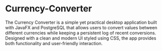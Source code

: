 # Currency-Converter
The Currency Converter is a simple yet practical desktop application built with JavaFX and PostgreSQL that allows users to convert values between different currencies while keeping a persistent log of recent conversions. Designed with a clean and modern UI styled using CSS, the app provides both functionality and user-friendly interaction.
